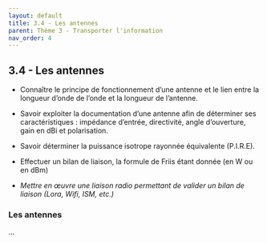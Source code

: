 ```yaml
---
layout: default
title: 3.4 - Les antennes
parent: Thème 3 - Transporter l'information
nav_order: 4
---
```



## 3.4 - Les antennes

- Connaître le principe de fonctionnement d’une antenne et le lien entre la longueur d’onde de l’onde et la longueur de l’antenne.

- Savoir exploiter la documentation d’une antenne afin de déterminer ses caractéristiques : impédance d’entrée, directivité, angle d’ouverture, gain en dBi et polarisation.

- Savoir déterminer la puissance isotrope rayonnée équivalente (P.I.R.E).

- Effectuer un bilan de liaison, la formule de Friis étant donnée (en W ou en dBm)

- *Mettre en œuvre une liaison radio permettant de valider un bilan de liaison (Lora, Wifi, ISM, etc.)*

### Les antennes

...